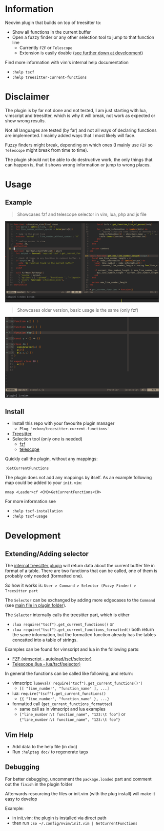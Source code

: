 # Information

Neovim plugin that builds on top of treesitter to:
* Show all functions in the current buffer
* Open a fuzzy finder or any other selection tool to jump to that function line
  * Currently `FZF` or `Telescope`
  * Extension is easily doable ([see further down at development](#development))

Find more information with vim's internal help documentation
* `:help tscf`
* `:help treesitter-current-functions`


# Disclaimer

The plugin is by far not done and not tested, I am just starting with lua, vimscript and treesitter, which is why it will break,
not work as expected or show wrong results.

Not all languages are tested (by far) and not all ways of declaring functions are implemented.
I mainly added ways that I most likely will face.

Fuzzy finders might break, depending on which ones (I mainly use `FZF` so `Telescope` might break from time to time).

The plugin should not be able to do destructive work, the only things that can happen is, that it shows wrong information or jump to wrong places.


# Usage

## Example

> Showcases fzf and telescope selector in vim, lua, php and js file

![Example Usage of treesitter-current-functions](./examples/tscf-example.gif)

> Showcases older version, basic usage is the same (only fzf)

![Example Usage of treesitter-current-functions 2 (old)](./examples/tscf-example2.gif)


## Install

* Install this repo with your favourite plugin manager
  * `Plug 'eckon/treesitter-current-functions'`
* [Treesitter](https://github.com/nvim-treesitter/nvim-treesitter)
* Selection tool (only one is needed)
  * [fzf](https://github.com/junegunn/fzf.vim)
  * [telescope](https://github.com/nvim-telescope/telescope.nvim)

Quickly call the plugin, without any mappings:
```vim
:GetCurrentFunctions
```

The plugin does not add any mappings by itself.
As an example following map could be added to your `init.vim`:
```vim
nmap <Leader>cf <CMD>GetCurrentFunctions<CR>
```

For more information see
* `:help tscf-installation`
* `:help tscf-usage`


# Development

## Extending/Adding selector

The [internal treesitter plugin](./lua/tscf/init.lua) will return data about the current buffer file in format of a table.
There are two functions that can be called, one of them is probably only needed (formatted one).

So how it works is: `User > Command > Selector (Fuzzy Finder) > Treesitter part`

The `Selector` can be exchanged by adding more edgecases to the `Command` (see [main file in plugin folder](./plugin/tscf.vim)).

The `Selector` internally calls the treesitter part, which is either
* `:lua require("tscf").get_current_functions()` or
* `:lua require("tscf").get_current_functions_formatted()`
both return the same information, but the formatted function already has the tables concatted into a table of strings.

Examples can be found for vimscript and lua in the following parts:
* [FZF (vimscript - autoload/tscf/selector)](./autoload/tscf/selector/fzf.vim)
* [Telescope (lua - lua/tscf/selector)](./lua/tscf/selector/telescope.lua)

In general the functions can be called like following, and return:
* vimscript: `luaeval('require("tscf").get_current_functions()')`
  * `[[ "line_number", "function_name" ], ...]`
* lua: `require("tscf").get_current_functions()`
  * `{{ "line_number", "function_name" }, ...}`
* formatted call (`get_current_functions_formatted`)
  * same call as in vimscript and lua examples
  * `["line_number:\t function_name", "123:\t foo"]` or `{"line_number:\t function_name", "123:\t foo"}`


## Vim Help

* Add data to the help file (in doc)
* Run `:helptag doc/` to regenerate tags


## Debugging

For better debugging, uncomment the `package.loaded` part and comment out the `finish` in the plugin folder

Afterwards resourcing the files or init.vim (with the plug install) will make it easy to develop

Example:
* in init.vim: the plugin is installed via direct path
* then run `:so ~/.config/nvim/init.vim | GetCurrentFunctions`
